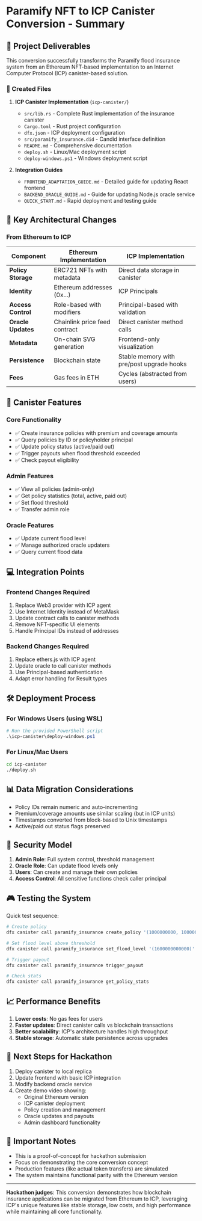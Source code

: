 # Paramify NFT to ICP Canister Conversion - Summary

## 🎯 Project Deliverables

This conversion successfully transforms the Paramify flood insurance system from an Ethereum NFT-based implementation to an Internet Computer Protocol (ICP) canister-based solution.

### 📁 Created Files

1. **ICP Canister Implementation** (`icp-canister/`)
   - `src/lib.rs` - Complete Rust implementation of the insurance canister
   - `Cargo.toml` - Rust project configuration
   - `dfx.json` - ICP deployment configuration
   - `src/paramify_insurance.did` - Candid interface definition
   - `README.md` - Comprehensive documentation
   - `deploy.sh` - Linux/Mac deployment script
   - `deploy-windows.ps1` - Windows deployment script

2. **Integration Guides**
   - `FRONTEND_ADAPTATION_GUIDE.md` - Detailed guide for updating React frontend
   - `BACKEND_ORACLE_GUIDE.md` - Guide for updating Node.js oracle service
   - `QUICK_START.md` - Rapid deployment and testing guide

## 🔄 Key Architectural Changes

### From Ethereum to ICP

| Component | Ethereum Implementation | ICP Implementation |
|-----------|------------------------|-------------------|
| **Policy Storage** | ERC721 NFTs with metadata | Direct data storage in canister |
| **Identity** | Ethereum addresses (0x...) | ICP Principals |
| **Access Control** | Role-based with modifiers | Principal-based with validation |
| **Oracle Updates** | Chainlink price feed contract | Direct canister method calls |
| **Metadata** | On-chain SVG generation | Frontend-only visualization |
| **Persistence** | Blockchain state | Stable memory with pre/post upgrade hooks |
| **Fees** | Gas fees in ETH | Cycles (abstracted from users) |

## 🚀 Canister Features

### Core Functionality
- ✅ Create insurance policies with premium and coverage amounts
- ✅ Query policies by ID or policyholder principal
- ✅ Update policy status (active/paid out)
- ✅ Trigger payouts when flood threshold exceeded
- ✅ Check payout eligibility

### Admin Features
- ✅ View all policies (admin-only)
- ✅ Get policy statistics (total, active, paid out)
- ✅ Set flood threshold
- ✅ Transfer admin role

### Oracle Features
- ✅ Update current flood level
- ✅ Manage authorized oracle updaters
- ✅ Query current flood data

## 💻 Integration Points

### Frontend Changes Required
1. Replace Web3 provider with ICP agent
2. Use Internet Identity instead of MetaMask
3. Update contract calls to canister methods
4. Remove NFT-specific UI elements
5. Handle Principal IDs instead of addresses

### Backend Changes Required
1. Replace ethers.js with ICP agent
2. Update oracle to call canister methods
3. Use Principal-based authentication
4. Adapt error handling for Result types

## 🛠️ Deployment Process

### For Windows Users (using WSL)
```powershell
# Run the provided PowerShell script
.\icp-canister\deploy-windows.ps1
```

### For Linux/Mac Users
```bash
cd icp-canister
./deploy.sh
```

## 📊 Data Migration Considerations

- Policy IDs remain numeric and auto-incrementing
- Premium/coverage amounts use similar scaling (but in ICP units)
- Timestamps converted from block-based to Unix timestamps
- Active/paid out status flags preserved

## 🔐 Security Model

1. **Admin Role**: Full system control, threshold management
2. **Oracle Role**: Can update flood levels only
3. **Users**: Can create and manage their own policies
4. **Access Control**: All sensitive functions check caller principal

## 🎮 Testing the System

Quick test sequence:
```bash
# Create policy
dfx canister call paramify_insurance create_policy '(1000000000, 10000000000)'

# Set flood level above threshold
dfx canister call paramify_insurance set_flood_level '(1600000000000)'

# Trigger payout
dfx canister call paramify_insurance trigger_payout

# Check stats
dfx canister call paramify_insurance get_policy_stats
```

## 📈 Performance Benefits

1. **Lower costs**: No gas fees for users
2. **Faster updates**: Direct canister calls vs blockchain transactions
3. **Better scalability**: ICP's architecture handles high throughput
4. **Stable storage**: Automatic state persistence across upgrades

## 🏁 Next Steps for Hackathon

1. Deploy canister to local replica
2. Update frontend with basic ICP integration
3. Modify backend oracle service
4. Create demo video showing:
   - Original Ethereum version
   - ICP canister deployment
   - Policy creation and management
   - Oracle updates and payouts
   - Admin dashboard functionality

## 📝 Important Notes

- This is a proof-of-concept for hackathon submission
- Focus on demonstrating the core conversion concept
- Production features (like actual token transfers) are simulated
- The system maintains functional parity with the Ethereum version

---

**Hackathon judges**: This conversion demonstrates how blockchain insurance applications can be migrated from Ethereum to ICP, leveraging ICP's unique features like stable storage, low costs, and high performance while maintaining all core functionality.

